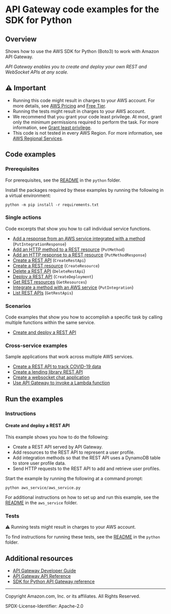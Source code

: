 <!--Generated by WRITEME on 2023-10-13 17:49:14.172657 (UTC)-->
# API Gateway code examples for the SDK for Python

## Overview

Shows how to use the AWS SDK for Python (Boto3) to work with Amazon API Gateway.

<!--custom.overview.start-->
<!--custom.overview.end-->

*API Gateway enables you to create and deploy your own REST and WebSocket APIs at any scale.*

## ⚠ Important

* Running this code might result in charges to your AWS account. For more details, see [AWS Pricing](https://aws.amazon.com/pricing/?aws-products-pricing.sort-by=item.additionalFields.productNameLowercase&aws-products-pricing.sort-order=asc&awsf.Free%20Tier%20Type=*all&awsf.tech-category=*all) and [Free Tier](https://aws.amazon.com/free/?all-free-tier.sort-by=item.additionalFields.SortRank&all-free-tier.sort-order=asc&awsf.Free%20Tier%20Types=*all&awsf.Free%20Tier%20Categories=*all).
* Running the tests might result in charges to your AWS account.
* We recommend that you grant your code least privilege. At most, grant only the minimum permissions required to perform the task. For more information, see [Grant least privilege](https://docs.aws.amazon.com/IAM/latest/UserGuide/best-practices.html#grant-least-privilege).
* This code is not tested in every AWS Region. For more information, see [AWS Regional Services](https://aws.amazon.com/about-aws/global-infrastructure/regional-product-services).

<!--custom.important.start-->
<!--custom.important.end-->

## Code examples

### Prerequisites

For prerequisites, see the [README](../../README.md#Prerequisites) in the `python` folder.

Install the packages required by these examples by running the following in a virtual environment:

```
python -m pip install -r requirements.txt
```

<!--custom.prerequisites.start-->
<!--custom.prerequisites.end-->

### Single actions

Code excerpts that show you how to call individual service functions.

* [Add a response from an AWS service integrated with a method](aws_service/aws_service.py#L25) (`PutIntegrationResponse`)
* [Add an HTTP method to a REST resource](aws_service/aws_service.py#L25) (`PutMethod`)
* [Add an HTTP response to a REST resource](aws_service/aws_service.py#L25) (`PutMethodResponse`)
* [Create a REST API](aws_service/aws_service.py#L41) (`CreateRestApi`)
* [Create a REST resource](aws_service/aws_service.py#L73) (`CreateResource`)
* [Delete a REST API](aws_service/aws_service.py#L228) (`DeleteRestApi`)
* [Deploy a REST API](aws_service/aws_service.py#L164) (`CreateDeployment`)
* [Get REST resources](aws_service/aws_service.py#L25) (`GetResources`)
* [Integrate a method with an AWS service](aws_service/aws_service.py#L94) (`PutIntegration`)
* [List REST APIs](aws_service/aws_service.py#L201) (`GetRestApis`)

### Scenarios

Code examples that show you how to accomplish a specific task by calling multiple
functions within the same service.

* [Create and deploy a REST API](aws_service/aws_service.py)

### Cross-service examples

Sample applications that work across multiple AWS services.

* [Create a REST API to track COVID-19 data](../../cross_service/apigateway_covid-19_tracker)
* [Create a lending library REST API](../../cross_service/aurora_rest_lending_library)
* [Create a websocket chat application](../../cross_service/apigateway_websocket_chat)
* [Use API Gateway to invoke a Lambda function](../../example_code/lambda)

## Run the examples

### Instructions


<!--custom.instructions.start-->
<!--custom.instructions.end-->



#### Create and deploy a REST API

This example shows you how to do the following:

* Create a REST API served by API Gateway.
* Add resources to the REST API to represent a user profile.
* Add integration methods so that the REST API uses a DynamoDB table to store user profile data.
* Send HTTP requests to the REST API to add and retrieve user profiles.

<!--custom.scenario_prereqs.api-gateway_Usage_CreateDeployRest.start-->
<!--custom.scenario_prereqs.api-gateway_Usage_CreateDeployRest.end-->

Start the example by running the following at a command prompt:

```
python aws_service/aws_service.py
```


<!--custom.scenarios.api-gateway_Usage_CreateDeployRest.start-->
For additional instructions on how to set up and run this example, see the 
[README](aws_service/README.md) in the `aws_service` folder.
<!--custom.scenarios.api-gateway_Usage_CreateDeployRest.end-->

### Tests

⚠ Running tests might result in charges to your AWS account.


To find instructions for running these tests, see the [README](../../README.md#Tests)
in the `python` folder.



<!--custom.tests.start-->
<!--custom.tests.end-->

## Additional resources

* [API Gateway Developer Guide](https://docs.aws.amazon.com/apigateway/latest/developerguide/welcome.html)
* [API Gateway API Reference](https://docs.aws.amazon.com/apigateway/latest/api/API_Operations.html)
* [SDK for Python API Gateway reference](https://boto3.amazonaws.com/v1/documentation/api/latest/reference/services/apigateway.html)

<!--custom.resources.start-->
<!--custom.resources.end-->

---

Copyright Amazon.com, Inc. or its affiliates. All Rights Reserved.

SPDX-License-Identifier: Apache-2.0